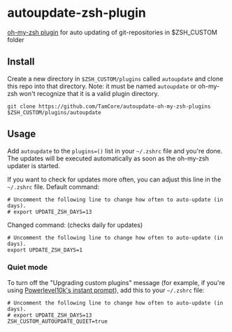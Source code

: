 autoupdate-zsh-plugin
====================

[oh-my-zsh plugin](https://github.com/robbyrussell/oh-my-zsh) for auto updating of git-repositories in $ZSH_CUSTOM folder

## Install

Create a new directory in `$ZSH_CUSTOM/plugins` called `autoupdate` and clone this repo into that directory. Note: it must be named `autoupdate` or oh-my-zsh won't recognize that it is a valid plugin directory.
```
git clone https://github.com/TamCore/autoupdate-oh-my-zsh-plugins $ZSH_CUSTOM/plugins/autoupdate
```

## Usage

Add `autoupdate` to the `plugins=()` list in your `~/.zshrc` file and you're done.
The updates will be executed automatically as soon as the oh-my-zsh updater is started.

If you want to check for updates more often, you can adjust this line in the `~/.zshrc` file.
Default command:
```shell
# Uncomment the following line to change how often to auto-update (in days).
# export UPDATE_ZSH_DAYS=13
```
Changed command: (checks daily for updates)
```shell
# Uncomment the following line to change how often to auto-update (in days).
export UPDATE_ZSH_DAYS=1
```

### Quiet mode

To turn off the "Upgrading custom plugins" message (for example, if you're using [Powerlevel10k's instant prompt](https://github.com/romkatv/powerlevel10k#instant-prompt)), add this to your `~/.zshrc` file:
```shell
# Uncomment the following line to change how often to auto-update (in days).
# export UPDATE_ZSH_DAYS=13
ZSH_CUSTOM_AUTOUPDATE_QUIET=true
```
